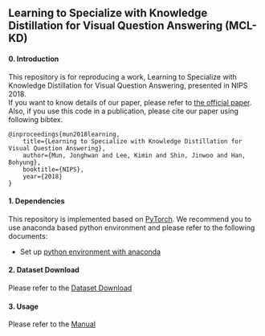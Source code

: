 ## Learning to Specialize with Knowledge Distillation for Visual Question Answering (MCL-KD)

#### 0. Introduction
This repository is for reproducing a work, Learning to Specialize with Knowledge Distillation for Visual Question Answering, presented in NIPS 2018. <br />
If you want to know details of our paper, please refer to [the official paper](https://papers.nips.cc/paper/8031-learning-to-specialize-with-knowledge-distillation-for-visual-question-answering.pdf). <br />
Also, if you use this code in a publication, please cite our paper using following bibtex.

```
@inproceedings{mun2018learning,
	title={Learning to Specialize with Knowledge Distillation for Visual Question Answering},
	author={Mun, Jonghwan and Lee, Kimin and Shin, Jinwoo and Han, Bohyung},
	booktitle={NIPS},
	year={2018}
}
```

#### 1. Dependencies
This repository is implemented based on [PyTorch](http://pytorch.org/).
We recommend you to use anaconda based python environment and please refer to the following documents:
  * Set up [python environment with anaconda](doc/anaconda_environment.md)

#### 2. Dataset Download
Please refer to the [Dataset Download](./data/README.md)

#### 3. Usage
Please refer to the [Manual](./doc/usage.md)
